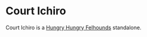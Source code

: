 # Court Ichiro

Court Ichiro is a [Hungry Hungry Felhounds](http://www.google.com/url?sa=t&rct=j&q=&esrc=s&source=web&cd=1&ved=0CF4QFjAA&url=http%3A%2F%2Fwww.epicwar.com%2Fmaps%2F22588%2F&ei=zhEQUJr8K8_miwLow4CQDQ&usg=AFQjCNH3e4jt55IufqWg2uOi-BNEPwL2gw&sig2=NFvbdJGrzC94gSYOQyTF7A ) standalone. 

